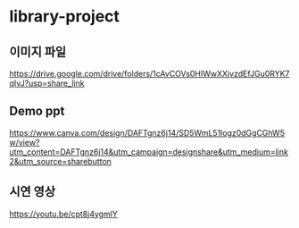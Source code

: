 # library-project

## 이미지 파일
https://drive.google.com/drive/folders/1cAvCOVs0HIWwXXjvzdEfJGu0RYK7qIvJ?usp=share_link

## Demo ppt
https://www.canva.com/design/DAFTgnz6j14/SD5WmL51logz0dGgCGhW5w/view?utm_content=DAFTgnz6j14&utm_campaign=designshare&utm_medium=link2&utm_source=sharebutton

## 시연 영상
https://youtu.be/cpt8j4ygmlY
